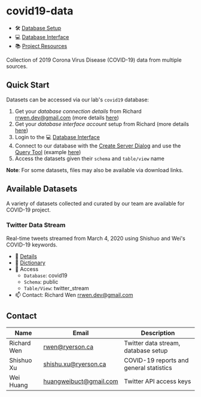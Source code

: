 # covid19-data

* :hammer_and_wrench: [Database Setup](SETUP.md#covid19-database)
* :computer: [Database Interface](https://geocolab.ryerson.ca/db/pgadmin4)
* :books: [Project Resources](https://github.com/orgs/ryerson-ggl/teams/covid19/discussions/7)

Collection of 2019 Corona Virus Disease (COVID-19) data from multiple sources.

## Quick Start

Datasets can be accessed via our lab's `covid19` database:

1. Get your *database connection details* from Richard rrwen.dev@gmail.com (more details [here](SETUP.md#covid19-database))
2. Get your *database interface account* setup from Richard (more details [here](SETUP.md#database-interface))
3. Login to the :computer: [Database Interface](https://geocolab.ryerson.ca/db/pgadmin4)
4. Connect to our database with the [Create Server Dialog](https://www.pgadmin.org/docs/pgadmin4/latest/server_dialog.html#server-dialog) and use the [Query Tool](https://www.pgadmin.org/docs/pgadmin4/latest/query_tool.html) (example [here](SETUP.md#database-interface))
5. Access the datasets given their `schema` and `table/view` name

**Note**: For some datasets, files may also be available via download links.

## Available Datasets

A variety of datasets collected and curated by our team are available for COVID-19 project.

### Twitter Data Stream

Real-time tweets streamed from March 4, 2020 using Shishuo and Wei's COVID-19 keywords.

* :page_facing_up: [Details](twitter/README.md#twitter-data-stream)
* :notebook_with_decorative_cover: [Dictionary](twitter/dictionaries/twitter_stream_raw_dictionary.csv)
* :key: Access
    * `Database`: covid19
    * `Schema`: public
    * `Table/View`: twitter_stream
* :mailbox: Contact: Richard Wen rrwen.dev@gmail.com

## Contact

| Name        | Email                  | Description                             |
|-------------|------------------------|-----------------------------------------|
| Richard Wen | rwen@ryerson.ca        | Twitter data stream, database setup     |
| Shishuo Xu  | shishu.xu@ryerson.ca   | COVID-19 reports and general statistics |
| Wei Huang   | huangweibuct@gmail.com | Twitter API access keys                 |
